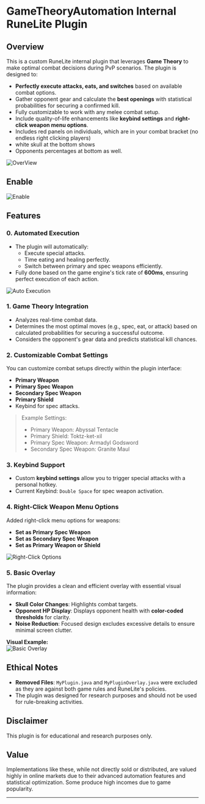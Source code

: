 # GameTheoryAutomation Internal RuneLite Plugin

## Overview
This is a custom RuneLite internal plugin that leverages **Game Theory** to make optimal combat decisions during PvP scenarios. The plugin is designed to:

- **Perfectly execute attacks, eats, and switches** based on available combat options.
- Gather opponent gear and calculate the **best openings** with statistical probabilities for securing a confirmed kill.
- Fully customizable to work with any melee combat setup.
- Include quality-of-life enhancements like **keybind settings** and **right-click weapon menu options**.
- Includes red panels on individuals, which are in your combat bracket (no endless right clicking players)
- white skull at the bottom shows
- Opponents percentages at bottom as well. 

![OverView](https://github.com/user-attachments/assets/00691c2d-e163-4265-babb-7f232c3fceed)

## Enable

![Enable](https://github.com/user-attachments/assets/3ec7c452-328c-40b1-a584-45321fd6381f)


## Features

### 0. **Automated Execution**
- The plugin will automatically:
  - Execute special attacks.
  - Time eating and healing perfectly.
  - Switch between primary and spec weapons efficiently.
- Fully done based on the game engine's tick rate of **600ms**, ensuring perfect execution of each action.

![Auto Execution](https://github.com/user-attachments/assets/78668098-7091-420b-9309-7ad902d9c2ea)







### 1. **Game Theory Integration**
- Analyzes real-time combat data.
- Determines the most optimal moves (e.g., spec, eat, or attack) based on calculated probabilities for securing a successful outcome.
- Considers the opponent's gear data and predicts statistical kill chances.

### 2. **Customizable Combat Settings**
You can customize combat setups directly within the plugin interface:

- **Primary Weapon**
- **Primary Spec Weapon**
- **Secondary Spec Weapon**
- **Primary Shield**
- Keybind for spec attacks.

> Example Settings:
> - Primary Weapon: Abyssal Tentacle
> - Primary Shield: Toktz-ket-xil
> - Primary Spec Weapon: Armadyl Godsword
> - Secondary Spec Weapon: Granite Maul

### 3. **Keybind Support**
- Custom **keybind settings** allow you to trigger special attacks with a personal hotkey.
- Current Keybind: `Double Space` for spec weapon activation.

### 4. **Right-Click Weapon Menu Options**
Added right-click menu options for weapons:

- **Set as Primary Spec Weapon**
- **Set as Secondary Spec Weapon**
- **Set as Primary Weapon or Shield**

![Right-Click Options](https://github.com/user-attachments/assets/a67fbd85-8742-403a-8320-79401404c3d1)


### 5. **Basic Overlay**  
The plugin provides a clean and efficient overlay with essential visual information:  

- **Skull Color Changes**: Highlights combat targets.  
- **Opponent HP Display**: Displays opponent health with **color-coded thresholds** for clarity.  
- **Noise Reduction**: Focused design excludes excessive details to ensure minimal screen clutter.  

**Visual Example:**  
![Basic Overlay](https://github.com/user-attachments/assets/2deb8f19-03d1-43e6-9e39-0881921ca277)  


## Ethical Notes
- **Removed Files**: `MyPlugin.java` and `MyPluginOverlay.java` were excluded as they are against both game rules and RuneLite's policies.
- The plugin was designed for research purposes and should not be used for rule-breaking activities.

## Disclaimer
This plugin is for educational and research purposes only.

## Value
Implementations like these, while not directly sold or distributed, are valued highly in online markets due to their advanced automation features and statistical optimization. Some produce high incomes due to game popularity.



---
